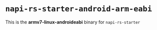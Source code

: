 # `napi-rs-starter-android-arm-eabi`

This is the **armv7-linux-androideabi** binary for `napi-rs-starter`

